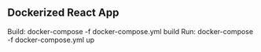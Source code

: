 ## Dockerized React App

Build: docker-compose -f docker-compose.yml build
Run: docker-compose -f docker-compose.yml up